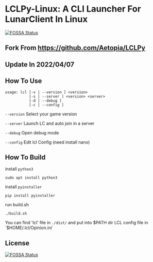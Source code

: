 # LCLPy-Linux: A CLI Launcher For LunarClient In Linux
[![FOSSA Status](https://app.fossa.com/api/projects/git%2Bgithub.com%2FCang-Yue%2FLCLPy-Linux.svg?type=shield)](https://app.fossa.com/projects/git%2Bgithub.com%2FCang-Yue%2FLCLPy-Linux?ref=badge_shield)


## Fork From https://github.com/Aetopia/LCLPy
## Update In 2022/04/07

## How To Use
```
usage: lcl [-v | --version ] <version>
           [-s | --server ] <version> <server>
           [-d | --debug ]
           [-c | --config ]
```

`--version` Select your game version

`--server` Launch LC and auto join in a server

`--debug` Open debug mode

`--config` Edit lcl Config (need install nano)

## How To Build
install `python3`
```
sudo apt install python3
```
install `pyinstaller`
```
pip install pyinstaller
```
run build.sh
```
./build.sh
```
You can find 'lcl' file in `./dist/` and put into $PATH dir
LCL config file in `$HOME/.lcl/Opinion.ini`


## License
[![FOSSA Status](https://app.fossa.com/api/projects/git%2Bgithub.com%2FCang-Yue%2FLCLPy-Linux.svg?type=large)](https://app.fossa.com/projects/git%2Bgithub.com%2FCang-Yue%2FLCLPy-Linux?ref=badge_large)